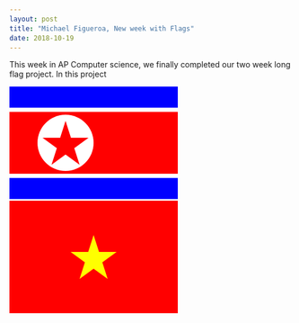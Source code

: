 ```yaml
---
layout: post
title: "Michael Figueroa, New week with Flags"
date: 2018-10-19
---
```


This week in AP Computer science, we finally completed our two week long flag project. In this project







![NorthKorea](/image/NorthKorea.png)
![Vietnameeeeeeeeeee](/image/Vietnameeeeeeeeeee.png)












